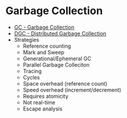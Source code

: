 # Garbage Collection

- [GC - Garbage Collection](https://en.wikipedia.org/wiki/Garbage_collection_(computer_science))
- [DGC - Distributed Garbage Collection](https://en.wikipedia.org/wiki/Distributed_garbage_collection) <br/>
- Strategies
  - Reference counting
  - Mark and Sweep
  - Generational/Ephemeral GC
  - Parallel Garbage Colleciton
  - Tracing
  - Cycles
  - Space overhead (reference count)
  - Speed overhead (increment/decrement)
  - Requires atomicity
  - Not real-time
  - Escape analysis
  